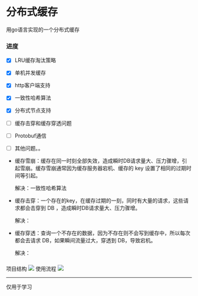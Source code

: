 # 分布式缓存

用go语言实现的一个分布式缓存


### 进度
- [x] LRU缓存淘汰策略
- [x] 单机并发缓存
- [x] http客户端支持
- [x] 一致性哈希算法
- [x] 分布式节点支持
- [ ] 缓存击穿和缓存穿透问题
- [ ] Protobuf通信
- [ ] 其他问题。。


* 缓存雪崩：缓存在同一时刻全部失效，造成瞬时DB请求量大、压力骤增，引起雪崩。缓存雪崩通常因为缓存服务器宕机、缓存的 key 设置了相同的过期时间等引起。

    解决：一致性哈希算法

* 缓存击穿：一个存在的key，在缓存过期的一刻，同时有大量的请求，这些请求都会击穿到 DB ，造成瞬时DB请求量大、压力骤增。

    解决：

* 缓存穿透：查询一个不存在的数据，因为不存在则不会写到缓存中，所以每次都会去请求 DB，如果瞬间流量过大，穿透到 DB，导致宕机。

    解决：
    

###
项目结构
![](https://cdn.jsdelivr.net/gh/QXQZX/CDN@latest/images/go/gfcache/framework.png)
使用流程
![](https://cdn.jsdelivr.net/gh/QXQZX/CDN@latest/images/go/gfcache/runAndUse.png)

<hr>
仅用于学习